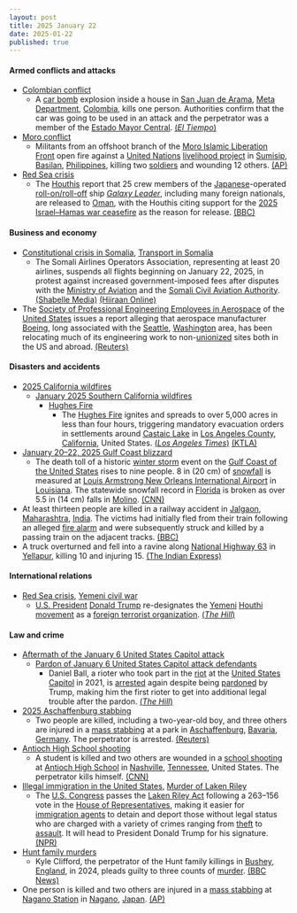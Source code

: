 ```yaml
---
layout: post
title: 2025 January 22
date: 2025-01-22
published: true
---
```



#### Armed conflicts and attacks

* [Colombian conflict](https://en.wikipedia.org/wiki/Colombian_conflict "Colombian conflict")
  * A [car bomb](https://en.wikipedia.org/wiki/Car_bomb "Car bomb") explosion inside a house in [San Juan de Arama](https://en.wikipedia.org/wiki/San_Juan_de_Arama "San Juan de Arama"), [Meta Department](https://en.wikipedia.org/wiki/Meta_Department "Meta Department"), [Colombia](https://en.wikipedia.org/wiki/Colombia "Colombia"), kills one person. Authorities confirm that the car was going to be used in an attack and the perpetrator was a member of the [Estado Mayor Central](https://en.wikipedia.org/wiki/Revolutionary_Armed_Forces_of_Colombia "Revolutionary Armed Forces of Colombia"). [(*El Tiempo*)](https://www.eltiempo.com/colombia/otras-ciudades/alerta-en-meta-por-explosion-de-carro-bomba-que-se-activo-cuando-terrorista-lo-manipulaba-quien-esta-detras-3420193)
* [Moro conflict](https://en.wikipedia.org/wiki/Moro_conflict "Moro conflict")
  * Militants from an offshoot branch of the [Moro Islamic Liberation Front](https://en.wikipedia.org/wiki/Moro_Islamic_Liberation_Front "Moro Islamic Liberation Front") open fire against a [United Nations](https://en.wikipedia.org/wiki/United_Nations "United Nations") [livelihood project](https://en.wikipedia.org/wiki/UNDP "UNDP") in [Sumisip](https://en.wikipedia.org/wiki/Sumisip "Sumisip"), [Basilan](https://en.wikipedia.org/wiki/Basilan "Basilan"), [Philippines](https://en.wikipedia.org/wiki/Philippines "Philippines"), killing two [soldiers](https://en.wikipedia.org/wiki/Philippine_Army "Philippine Army") and wounding 12 others. [(AP)](https://apnews.com/article/philippines-attack-moro-rebels-peace-deal-undp-7037a64c90095cdda20cccfb3986b59c)
* [Red Sea crisis](https://en.wikipedia.org/wiki/Red_Sea_crisis "Red Sea crisis")
  * The [Houthis](https://en.wikipedia.org/wiki/Houthi "Houthi") report that 25 crew members of the [Japanese](https://en.wikipedia.org/wiki/Japan "Japan")-operated [roll-on/roll-off](https://en.wikipedia.org/wiki/Roll-on/roll-off "Roll-on/roll-off") ship *[Galaxy Leader](https://en.wikipedia.org/wiki/Galaxy_Leader "Galaxy Leader")*, including many foreign nationals, are released to [Oman](https://en.wikipedia.org/wiki/Oman "Oman"), with the Houthis citing support for the [2025 Israel–Hamas war ceasefire](https://en.wikipedia.org/wiki/2025_Israel%E2%80%93Hamas_war_ceasefire "2025 Israel–Hamas war ceasefire") as the reason for release. [(BBC)](https://www.bbc.com/news/articles/c9d5q0jn067o)

#### Business and economy

* [Constitutional crisis in Somalia](https://en.wikipedia.org/wiki/Constitutional_crisis_in_Somalia "Constitutional crisis in Somalia"), [Transport in Somalia](https://en.wikipedia.org/wiki/Transport_in_Somalia "Transport in Somalia")
  * The Somali Airlines Operators Association, representing at least 20 airlines, suspends all flights beginning on January 22, 2025, in protest against increased government-imposed fees after disputes with the [Ministry of Aviation](https://en.wikipedia.org/wiki/Ministry_of_Aviation_%28Somalia%29 "Ministry of Aviation (Somalia)") and the [Somali Civil Aviation Authority](https://en.wikipedia.org/wiki/Somali_Civil_Aviation_Authority "Somali Civil Aviation Authority"). [(Shabelle Media)](https://shabellemedia.com/somali-airlines-ground-flights-over-government-dispute/) [(Hiiraan Online)](https://www.hiiraan.com/news4/2025/Jan/199914/somali_airlines_halt_flights_nationwide_in_protest_against_fee_increases.aspx)
* The [Society of Professional Engineering Employees in Aerospace](https://en.wikipedia.org/wiki/Society_of_Professional_Engineering_Employees_in_Aerospace "Society of Professional Engineering Employees in Aerospace") of the [United States](https://en.wikipedia.org/wiki/United_States "United States") issues a report alleging that aerospace manufacturer [Boeing](https://en.wikipedia.org/wiki/Boeing "Boeing"), long associated with the [Seattle](https://en.wikipedia.org/wiki/Seattle "Seattle"), [Washington](https://en.wikipedia.org/wiki/Washington_%28state%29 "Washington (state)") area, has been relocating much of its engineering work to non-[unionized](https://en.wikipedia.org/wiki/Labor_unions_in_the_United_States "Labor unions in the United States") sites both in the US and abroad. [(Reuters)](https://www.reuters.com/business/aerospace-defense/union-investigates-claims-that-boeing-is-sending-work-non-union-locations-2025-01-23/)

#### Disasters and accidents

* [2025 California wildfires](https://en.wikipedia.org/wiki/2025_California_wildfires "2025 California wildfires")
  * [January 2025 Southern California wildfires](https://en.wikipedia.org/wiki/January_2025_Southern_California_wildfires "January 2025 Southern California wildfires")
    * [Hughes Fire](https://en.wikipedia.org/wiki/Hughes_Fire "Hughes Fire")
      * The [Hughes Fire](https://en.wikipedia.org/wiki/Hughes_Fire "Hughes Fire") ignites and spreads to over 5,000 acres in less than four hours, triggering mandatory evacuation orders in settlements around [Castaic Lake](https://en.wikipedia.org/wiki/Castaic_Lake "Castaic Lake") in [Los Angeles County](https://en.wikipedia.org/wiki/Los_Angeles_County%2C_California "Los Angeles County, California"), [California](https://en.wikipedia.org/wiki/California "California"), United States. [(*Los Angeles Times*)](https://www.latimes.com/california/story/2025-01-22/hughes-fire-evacuations-road-closures-shelters) [(KTLA)](https://ktla.com/news/california/wildfires/photos-hughes-fire-ignites-expands-rapidly-across-southern-california-mountainside/)
* [January 20–22, 2025 Gulf Coast blizzard](https://en.wikipedia.org/wiki/January_20%E2%80%9322%2C_2025_Gulf_Coast_blizzard "January 20–22, 2025 Gulf Coast blizzard")
  * The death toll of a historic [winter storm](https://en.wikipedia.org/wiki/Winter_storm "Winter storm") event on the [Gulf Coast of the United States](https://en.wikipedia.org/wiki/Gulf_Coast_of_the_United_States "Gulf Coast of the United States") rises to nine people. 8 in (20 cm) of [snowfall](https://en.wikipedia.org/wiki/Snowfall "Snowfall") is measured at [Louis Armstrong New Orleans International Airport](https://en.wikipedia.org/wiki/Louis_Armstrong_New_Orleans_International_Airport "Louis Armstrong New Orleans International Airport") in [Louisiana](https://en.wikipedia.org/wiki/Louisiana "Louisiana"). The statewide snowfall record in [Florida](https://en.wikipedia.org/wiki/Florida "Florida") is broken as over 5.5 in (14 cm) falls in [Molino](https://en.wikipedia.org/wiki/Molino%2C_Florida "Molino, Florida"). [(CNN)](https://www.cnn.com/2025/01/21/weather/winter-storm-south-tuesday-hnk/index.html)
* At least thirteen people are killed in a railway accident in [Jalgaon](https://en.wikipedia.org/wiki/Jalgaon "Jalgaon"), [Maharashtra](https://en.wikipedia.org/wiki/Maharashtra "Maharashtra"), [India](https://en.wikipedia.org/wiki/India "India"). The victims had initially fled from their train following an alleged [fire alarm](https://en.wikipedia.org/wiki/Fire_alarm "Fire alarm") and were subsequently struck and killed by a passing train on the adjacent tracks. [(BBC)](https://www.bbc.com/news/articles/cly9zrpvjm0o)
* A truck overturned and fell into a ravine along [National Highway 63](https://en.wikipedia.org/wiki/National_Highway_63_%28India%29 "National Highway 63 (India)") in [Yellapur](https://en.wikipedia.org/wiki/Yellapur "Yellapur"), killing 10 and injuring 15. [(The Indian Express)](https://indianexpress.com/article/india/eight-killed-ten-injured-when-truck-fell-into-valley-9792483/)

#### International relations

* [Red Sea crisis](https://en.wikipedia.org/wiki/Red_Sea_crisis "Red Sea crisis"), [Yemeni civil war](https://en.wikipedia.org/wiki/Yemeni_civil_war_%282014%E2%80%93present%29 "Yemeni civil war (2014–present)")
  * [U.S. President](https://en.wikipedia.org/wiki/President_of_the_United_States "President of the United States") [Donald Trump](https://en.wikipedia.org/wiki/Donald_Trump "Donald Trump") re-designates the [Yemeni](https://en.wikipedia.org/wiki/Yemen "Yemen") [Houthi movement](https://en.wikipedia.org/wiki/Houthi_movement "Houthi movement") as a [foreign terrorist organization](https://en.wikipedia.org/wiki/United_States_Department_of_State_list_of_Foreign_Terrorist_Organizations "United States Department of State list of Foreign Terrorist Organizations"). [(*The Hill*)](https://thehill.com/policy/international/5101521-trump-houthis-yemen-terrorist-designation/)

#### Law and crime

* [Aftermath of the January 6 United States Capitol attack](https://en.wikipedia.org/wiki/Aftermath_of_the_January_6_United_States_Capitol_attack "Aftermath of the January 6 United States Capitol attack")
  * [Pardon of January 6 United States Capitol attack defendants](https://en.wikipedia.org/wiki/Pardon_of_January_6_United_States_Capitol_attack_defendants "Pardon of January 6 United States Capitol attack defendants")
    * Daniel Ball, a rioter who took part in the [riot](https://en.wikipedia.org/wiki/January_6_United_States_Capitol_attack "January 6 United States Capitol attack") at the [United States Capitol](https://en.wikipedia.org/wiki/United_States_Capitol "United States Capitol") in 2021, is [arrested](https://en.wikipedia.org/wiki/Criminal_proceedings_in_the_January_6_United_States_Capitol_attack "Criminal proceedings in the January 6 United States Capitol attack") again despite being [pardoned](https://en.wikipedia.org/wiki/Criminal_pardon "Criminal pardon") by Trump, making him the first rioter to get into additional legal trouble after the pardon. [(*The Hill*)](https://thehill.com/regulation/court-battles/5100384-daniel-ball-arrest-gun-charges-jan-6-pardon/amp/)
* [2025 Aschaffenburg stabbing](https://en.wikipedia.org/wiki/2025_Aschaffenburg_stabbing "2025 Aschaffenburg stabbing")
  * Two people are killed, including a two-year-old boy, and three others are injured in a [mass stabbing](https://en.wikipedia.org/wiki/Mass_stabbing "Mass stabbing") at a park in [Aschaffenburg](https://en.wikipedia.org/wiki/Aschaffenburg "Aschaffenburg"), [Bavaria](https://en.wikipedia.org/wiki/Bavaria "Bavaria"), [Germany](https://en.wikipedia.org/wiki/Germany "Germany"). The perpetrator is arrested. [(Reuters)](https://www.reuters.com/world/europe/suspect-arrested-after-two-killed-knife-attack-german-park-2025-01-22/)
* [Antioch High School shooting](https://en.wikipedia.org/wiki/Antioch_High_School_shooting "Antioch High School shooting")
  * A student is killed and two others are wounded in a [school shooting](https://en.wikipedia.org/wiki/School_shooting "School shooting") at [Antioch High School](https://en.wikipedia.org/wiki/Antioch_High_School_%28Tennessee%29 "Antioch High School (Tennessee)") in [Nashville](https://en.wikipedia.org/wiki/Nashville%2C_Tennessee "Nashville, Tennessee"), [Tennessee](https://en.wikipedia.org/wiki/Tennessee "Tennessee"), United States. The perpetrator kills himself. [(CNN)](https://www.cnn.com/2025/01/22/us/antioch-high-school-shooting-nashville/index.html)
* [Illegal immigration in the United States](https://en.wikipedia.org/wiki/Illegal_immigration_in_the_United_States "Illegal immigration in the United States"), [Murder of Laken Riley](https://en.wikipedia.org/wiki/Murder_of_Laken_Riley "Murder of Laken Riley")
  * The [U.S. Congress](https://en.wikipedia.org/wiki/United_States_Congress "United States Congress") passes the [Laken Riley Act](https://en.wikipedia.org/wiki/Laken_Riley_Act "Laken Riley Act") following a 263–156 vote in the [House of Representatives](https://en.wikipedia.org/wiki/United_States_House_of_Representatives "United States House of Representatives"), making it easier for [immigration agents](https://en.wikipedia.org/wiki/U.S._Immigration_and_Customs_Enforcement "U.S. Immigration and Customs Enforcement") to detain and deport those without legal status who are charged with a variety of crimes ranging from [theft](https://en.wikipedia.org/wiki/Theft "Theft") to [assault](https://en.wikipedia.org/wiki/Assault "Assault"). It will head to President Donald Trump for his signature. [(NPR)](https://www.npr.org/2025/01/22/nx-s1-5253926/congress-laken-riley-act)
* [Hunt family murders](https://en.wikipedia.org/wiki/Hunt_family_murders "Hunt family murders")
  * Kyle Clifford, the perpetrator of the Hunt family killings in [Bushey](https://en.wikipedia.org/wiki/Bushey "Bushey"), [England](https://en.wikipedia.org/wiki/England "England"), in 2024, pleads guilty to three counts of [murder](https://en.wikipedia.org/wiki/Murder "Murder"). [(BBC News)](https://www.bbc.com/news/articles/cy8pd7dn8v6o)
* One person is killed and two others are injured in a [mass stabbing](https://en.wikipedia.org/wiki/Mass_stabbing "Mass stabbing") at [Nagano Station](https://en.wikipedia.org/wiki/Nagano_Station "Nagano Station") in [Nagano](https://en.wikipedia.org/wiki/Nagano_%28city%29 "Nagano (city)"), [Japan](https://en.wikipedia.org/wiki/Japan "Japan"). [(AP)](https://apnews.com/article/japan-nagano-stabbing-train-station-524044f684df1c62cbf2036bee7bfdcd)
